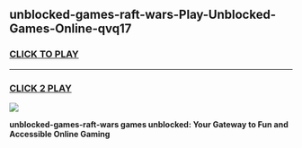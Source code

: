 
## unblocked-games-raft-wars-Play-Unblocked-Games-Online-qvq17
<h3>
<a href="https://premium76.site?title=unblocked-games-raft-wars&ref=24A">CLICK TO PLAY</a></h3>
<hr>

<h3>
<a href="https://premium76.site?title=unblocked-games-raft-wars&ref=24A">CLICK 2 PLAY</a>
  
</h3>

<a href="https://premium76.site?title=unblocked-games-raft-wars&ref=24A"><img src="https://clearcache.store/games.png"></a>


**unblocked-games-raft-wars games unblocked: Your Gateway to Fun and Accessible Online Gaming**
